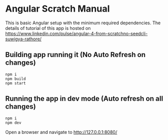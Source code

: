 Angular Scratch Manual
=======================
This is basic Angular setup with the minimum required dependencies. The details of tutorial of this app is hosted on https://www.linkedin.com/pulse/angular-4-from-scratchno-seedcli-suwigya-rathore/

Building app running it (No Auto Refresh on changes)
------------------------------------------------------

```
npm i
npm build
npm start
```
Running the app in dev mode (Auto refresh on all changes)
--------------------------------------------------------

```
npm i
npm dev
```

Open a browser and navigate to http://127.0.0.1:8080/
